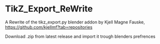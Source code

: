 # TikZ_Export_ReWrite
A Rewrite of the tikz_export.py blender addon by Kjell Magne Fauske, https://github.com/kjellmf?tab=repositories

Download .zip from latest release and import it trough blenders prefrences 
